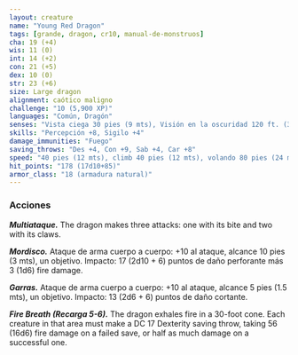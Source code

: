 ```yaml
---
layout: creature
name: "Young Red Dragon"
tags: [grande, dragon, cr10, manual-de-monstruos]
cha: 19 (+4)
wis: 11 (0)
int: 14 (+2)
con: 21 (+5)
dex: 10 (0)
str: 23 (+6)
size: Large dragon
alignment: caótico maligno
challenge: "10 (5,900 XP)"
languages: "Común, Dragón"
senses: "Vista ciega 30 pies (9 mts), Visión en la oscuridad 120 ft. (36 mts)"
skills: "Percepción +8, Sigilo +4"
damage_immunities: "Fuego"
saving_throws: "Des +4, Con +9, Sab +4, Car +8"
speed: "40 pies (12 mts), climb 40 pies (12 mts), volando 80 pies (24 mts)"
hit_points: "178 (17d10+85)"
armor_class: "18 (armadura natural)"
---
```


### Acciones

***Multiataque.*** The dragon makes three attacks: one with its bite and two with its claws.

***Mordisco.*** Ataque de arma cuerpo a cuerpo: +10 al ataque, alcance 10 pies (3 mts), un objetivo. Impacto: 17 (2d10 + 6) puntos de daño perforante más 3 (1d6) fire damage.

***Garras.*** Ataque de arma cuerpo a cuerpo: +10 al ataque, alcance 5 pies (1.5 mts), un objetivo. Impacto: 13 (2d6 + 6) puntos de daño cortante.

***Fire Breath (Recarga 5-6).*** The dragon exhales fire in a 30-foot cone. Each creature in that area must make a DC 17 Dexterity saving throw, taking 56 (16d6) fire damage on a failed save, or half as much damage on a successful one.
